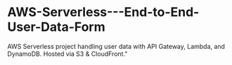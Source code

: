 # AWS-Serverless---End-to-End-User-Data-Form
AWS Serverless project handling user data with API Gateway, Lambda, and DynamoDB. Hosted via S3 &amp; CloudFront."
